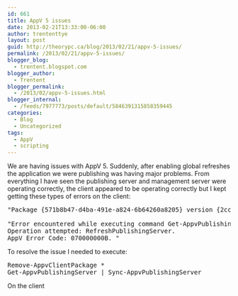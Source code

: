 ```yaml
---
id: 661
title: AppV 5 issues
date: 2013-02-21T13:33:00-06:00
author: trententtye
layout: post
guid: http://theorypc.ca/blog/2013/02/21/appv-5-issues/
permalink: /2013/02/21/appv-5-issues/
blogger_blog:
  - trentent.blogspot.com
blogger_author:
  - Trentent
blogger_permalink:
  - /2013/02/appv-5-issues.html
blogger_internal:
  - /feeds/7977773/posts/default/5846391315858359445
categories:
  - Blog
  - Uncategorized
tags:
  - AppV
  - scripting
---
```

We are having issues with AppV 5. Suddenly, after enabling global refreshes the application we were publishing was having major problems. From everything I have seen the publishing server and management server were operating correctly, the client appeared to be operating correctly but I kept getting these types of errors on the client:

<pre class="lang:default decode:true ">"Package {571b8b47-d4ba-491e-a824-6b64260a8205} version {2ccba72b-ef64-4041-a2c3-d24768165b69} failed configuration in folder 'D:\AppVData\PackageInstallationRoot\571B8B47-D4BA-491E-A824-6B64260A8205\2CCBA72B-EF64-4041-A2C3-D24768165B69' with error 0x4FC01304-0x80070003."

"Error encountered while executing command Get-AppvPublishingServer | Sync-AppvPublishingServer. Error: There were errors encountered when trying to publish packages from the server. 
Operation attempted: RefreshPublishingServer.  
AppV Error Code: 070000000B. "</pre>

To resolve the issue I needed to execute:

<pre class="lang:ps decode:true ">Remove-AppvClientPackage * 
Get-AppvPublishingServer | Sync-AppvPublishingServer</pre>

On the client
